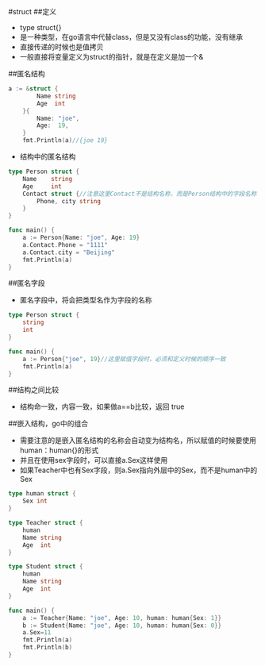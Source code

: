 #struct 
##定义
* type <Name> struct{}
* 是一种类型，在go语言中代替class，但是又没有class的功能，没有继承
* 直接传递的时候也是值拷贝
* 一般直接将变量定义为struct的指针，就是在定义是加一个&

##匿名结构
```go
a := &struct {
		Name string
		Age  int
	}{
		Name: "joe",
		Age:  19,
	}
	fmt.Println(a)//{joe 19}
```
* 结构中的匿名结构
```go
type Person struct {
	Name    string
	Age     int
	Contact struct {//注意这里Contact不是结构名称，而是Person结构中的字段名称
		Phone, city string
	}
}

func main() {
	a := Person{Name: "joe", Age: 19}
	a.Contact.Phone = "1111"
	a.Contact.city = "Beijing"
	fmt.Println(a)
}
```
##匿名字段
* 匿名字段中，将会把类型名作为字段的名称
```go
type Person struct {
	string
	int
}

func main() {
	a := Person{"joe", 19}//这里赋值字段时，必须和定义时候的顺序一致
	fmt.Println(a)
}
```
##结构之间比较
* 结构命一致，内容一致，如果做a==b比较，返回 true

##嵌入结构，go中的组合
* 需要注意的是嵌入匿名结构的名称会自动变为结构名，所以赋值的时候要使用human：human{}的形式
* 并且在使用sex字段时，可以直接a.Sex这样使用
* 如果Teacher中也有Sex字段，则a.Sex指向外层中的Sex，而不是human中的Sex
```go
type human struct {
	Sex int
}

type Teacher struct {
	human
	Name string
	Age  int
}

type Student struct {
	human
	Name string
	Age  int
}

func main() {
	a := Teacher{Name: "joe", Age: 10, human: human{Sex: 1}}
	b := Student{Name: "joe", Age: 10, human: human{Sex: 0}}
	a.Sex=11
	fmt.Println(a)
	fmt.Println(b)
}
```
